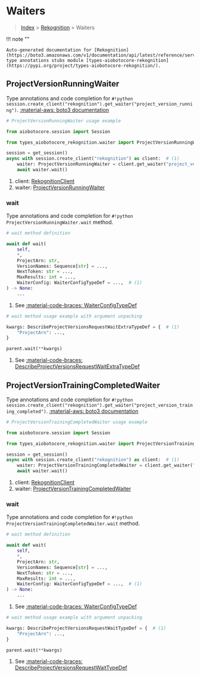 # Waiters

> [Index](../README.md) > [Rekognition](./README.md) > Waiters

!!! note ""

    Auto-generated documentation for [Rekognition](https://boto3.amazonaws.com/v1/documentation/api/latest/reference/services/rekognition.html#rekognition)
    type annotations stubs module [types-aiobotocore-rekognition](https://pypi.org/project/types-aiobotocore-rekognition/).

## ProjectVersionRunningWaiter

Type annotations and code completion for `#!python session.create_client("rekognition").get_waiter("project_version_running")`.
[:material-aws: boto3 documentation](https://boto3.amazonaws.com/v1/documentation/api/latest/reference/services/rekognition/waiter/ProjectVersionRunning.html#Rekognition.Waiter.ProjectVersionRunning)

```python
# ProjectVersionRunningWaiter usage example

from aiobotocore.session import Session

from types_aiobotocore_rekognition.waiter import ProjectVersionRunningWaiter

session = get_session()
async with session.create_client("rekognition") as client:  # (1)
    waiter: ProjectVersionRunningWaiter = client.get_waiter("project_version_running")  # (2)
    await waiter.wait()
```

1. client: [RekognitionClient](./client.md)
2. waiter: [ProjectVersionRunningWaiter](./waiters.md#projectversionrunningwaiter)


### wait

Type annotations and code completion for `#!python ProjectVersionRunningWaiter.wait` method.

```python
# wait method definition

await def wait(
    self,
    *,
    ProjectArn: str,
    VersionNames: Sequence[str] = ...,
    NextToken: str = ...,
    MaxResults: int = ...,
    WaiterConfig: WaiterConfigTypeDef = ...,  # (1)
) -> None:
    ...
```

1. See [:material-code-braces: WaiterConfigTypeDef](./type_defs.md#waiterconfigtypedef) 


```python
# wait method usage example with argument unpacking

kwargs: DescribeProjectVersionsRequestWaitExtraTypeDef = {  # (1)
    "ProjectArn": ...,
}

parent.wait(**kwargs)
```

1. See [:material-code-braces: DescribeProjectVersionsRequestWaitExtraTypeDef](./type_defs.md#describeprojectversionsrequestwaitextratypedef) 
## ProjectVersionTrainingCompletedWaiter

Type annotations and code completion for `#!python session.create_client("rekognition").get_waiter("project_version_training_completed")`.
[:material-aws: boto3 documentation](https://boto3.amazonaws.com/v1/documentation/api/latest/reference/services/rekognition/waiter/ProjectVersionTrainingCompleted.html#Rekognition.Waiter.ProjectVersionTrainingCompleted)

```python
# ProjectVersionTrainingCompletedWaiter usage example

from aiobotocore.session import Session

from types_aiobotocore_rekognition.waiter import ProjectVersionTrainingCompletedWaiter

session = get_session()
async with session.create_client("rekognition") as client:  # (1)
    waiter: ProjectVersionTrainingCompletedWaiter = client.get_waiter("project_version_training_completed")  # (2)
    await waiter.wait()
```

1. client: [RekognitionClient](./client.md)
2. waiter: [ProjectVersionTrainingCompletedWaiter](./waiters.md#projectversiontrainingcompletedwaiter)


### wait

Type annotations and code completion for `#!python ProjectVersionTrainingCompletedWaiter.wait` method.

```python
# wait method definition

await def wait(
    self,
    *,
    ProjectArn: str,
    VersionNames: Sequence[str] = ...,
    NextToken: str = ...,
    MaxResults: int = ...,
    WaiterConfig: WaiterConfigTypeDef = ...,  # (1)
) -> None:
    ...
```

1. See [:material-code-braces: WaiterConfigTypeDef](./type_defs.md#waiterconfigtypedef) 


```python
# wait method usage example with argument unpacking

kwargs: DescribeProjectVersionsRequestWaitTypeDef = {  # (1)
    "ProjectArn": ...,
}

parent.wait(**kwargs)
```

1. See [:material-code-braces: DescribeProjectVersionsRequestWaitTypeDef](./type_defs.md#describeprojectversionsrequestwaittypedef) 
